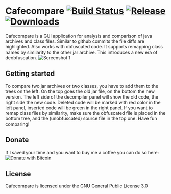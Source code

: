 # Cafecompare [![Build Status](https://travis-ci.com/GraxCode/cafecompare.svg?branch=master)](https://travis-ci.com/GraxCode/dalvikgate) [![Release](https://img.shields.io/github/v/release/GraxCode/cafecompare)](https://github.com/GraxCode/cafecompare/releases) [![Downloads](https://img.shields.io/github/downloads/GraxCode/cafecompare/total)](https://github.com/GraxCode/cafecompare/releases)
Cafecompare is a GUI application for analysis and comparison of java archives and class files. 
Similar to github commits the file diffs are highlighted. Also works with obfuscated code. 
It supports remapping class names by similarity to the other jar archive. This introduces a new era of deobfuscation.
![Screenshot 1](https://i.imgur.com/up1FTqp.png)

## Getting started
To compare two jar archives or two classes, you have to add them to the trees on the left.
On the top goes the old jar file, on the bottom the new version.
The left side of the decompiler panel will show the old code, the right side the new code.
Deleted code will be marked with red color in the left panel, inserted code will be green in the right panel.
If you want to remap class files by similarity, make sure the obfuscated file is placed in the bottom tree, and the (unobfuscated) source file in the top one.
Have fun comparing!

## Donate
If I saved your time and you want to buy me a coffee you can do so here: [![Donate with Bitcoin](https://en.cryptobadges.io/badge/micro/37f6MxNoyyksgh3hWtbh9UKkkGDSAoHCtT)](https://en.cryptobadges.io/donate/37f6MxNoyyksgh3hWtbh9UKkkGDSAoHCtT)

## License
Cafecompare is licensed under the GNU General Public License 3.0
